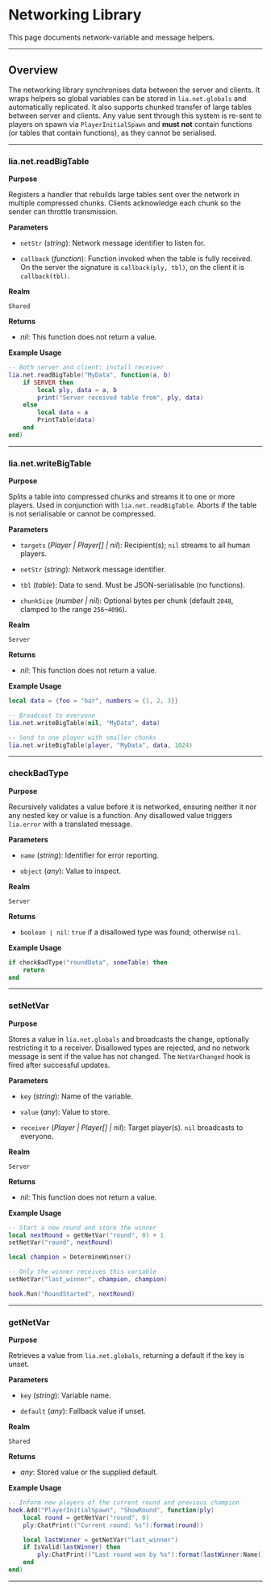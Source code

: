 # Networking Library

This page documents network-variable and message helpers.

---

## Overview

The networking library synchronises data between the server and clients. It wraps helpers so global variables can be stored in `lia.net.globals` and automatically replicated. It also supports chunked transfer of large tables between server and clients. Any value sent through this system is re-sent to players on spawn via `PlayerInitialSpawn` and **must not** contain functions (or tables that contain functions), as they cannot be serialised.

---

### lia.net.readBigTable

**Purpose**

Registers a handler that rebuilds large tables sent over the network in multiple compressed chunks. Clients acknowledge each chunk so the sender can throttle transmission.

**Parameters**

* `netStr` (*string*): Network message identifier to listen for.

* `callback` (*function*): Function invoked when the table is fully received. On the server the signature is `callback(ply, tbl)`, on the client it is `callback(tbl)`.

**Realm**

`Shared`

**Returns**

* *nil*: This function does not return a value.

**Example Usage**

```lua
-- Both server and client: install receiver
lia.net.readBigTable("MyData", function(a, b)
    if SERVER then
        local ply, data = a, b
        print("Server received table from", ply, data)
    else
        local data = a
        PrintTable(data)
    end
end)
```

---

### lia.net.writeBigTable

**Purpose**

Splits a table into compressed chunks and streams it to one or more players. Used in conjunction with `lia.net.readBigTable`. Aborts if the table is not serialisable or cannot be compressed.

**Parameters**

* `targets` (*Player | Player[] | nil*): Recipient(s); `nil` streams to all human players.

* `netStr` (*string*): Network message identifier.

* `tbl` (*table*): Data to send. Must be JSON-serialisable (no functions).

* `chunkSize` (*number | nil*): Optional bytes per chunk (default `2048`, clamped to the range `256`–`4096`).

**Realm**

`Server`

**Returns**

* *nil*: This function does not return a value.

**Example Usage**

```lua
local data = {foo = "bar", numbers = {1, 2, 3}}

-- Broadcast to everyone
lia.net.writeBigTable(nil, "MyData", data)

-- Send to one player with smaller chunks
lia.net.writeBigTable(player, "MyData", data, 1024)
```

---

### checkBadType

**Purpose**

Recursively validates a value before it is networked, ensuring neither it nor any nested key or value is a function. Any disallowed value triggers `lia.error` with a translated message.

**Parameters**

* `name` (*string*): Identifier for error reporting.

* `object` (*any*): Value to inspect.

**Realm**

`Server`

**Returns**

* `boolean | nil`: `true` if a disallowed type was found; otherwise `nil`.

**Example Usage**

```lua
if checkBadType("roundData", someTable) then
    return
end
```

---

### setNetVar

**Purpose**

Stores a value in `lia.net.globals` and broadcasts the change, optionally restricting it to a receiver. Disallowed types are rejected, and no network message is sent if the value has not changed. The `NetVarChanged` hook is fired after successful updates.

**Parameters**

* `key` (*string*): Name of the variable.

* `value` (*any*): Value to store.

* `receiver` (*Player | Player[] | nil*): Target player(s). `nil` broadcasts to everyone.

**Realm**

`Server`

**Returns**

* *nil*: This function does not return a value.

**Example Usage**

```lua
-- Start a new round and store the winner
local nextRound = getNetVar("round", 0) + 1
setNetVar("round", nextRound)

local champion = DetermineWinner()

-- Only the winner receives this variable
setNetVar("last_winner", champion, champion)

hook.Run("RoundStarted", nextRound)
```

---

### getNetVar

**Purpose**

Retrieves a value from `lia.net.globals`, returning a default if the key is unset.

**Parameters**

* `key` (*string*): Variable name.

* `default` (*any*): Fallback value if unset.

**Realm**

`Shared`

**Returns**

* *any*: Stored value or the supplied default.

**Example Usage**

```lua
-- Inform new players of the current round and previous champion
hook.Add("PlayerInitialSpawn", "ShowRound", function(ply)
    local round = getNetVar("round", 0)
    ply:ChatPrint(("Current round: %s"):format(round))

    local lastWinner = getNetVar("last_winner")
    if IsValid(lastWinner) then
        ply:ChatPrint(("Last round won by %s"):format(lastWinner:Name()))
    end
end)
```

---

